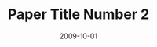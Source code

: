 ---
title: "Paper Title Number 2"
collection: publications
permalink: 'https://doi.org/10.1093/sysbio/syaa092'
date: 2009-10-01
venue: 'Journal 1'
paperurl: 'http://academicpages.github.io/files/paper1.pdf'
---